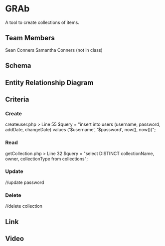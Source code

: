 # GRAb
A tool to create collections of items.

## Team Members
Sean Conners
Samantha Conners (not in class)

## Schema


## Entity Relationship Diagram

## Criteria

### Create

createuser.php > Line 55
$query = "insert into users (username, password, addDate, changeDate) values ('$username', '$password', now(), now())";

### Read

getCollection.php > Line 32
$query = "select DISTINCT collectionName, owner, collectionType from collections";

### Update

//update password

### Delete

//delete collection

## Link

<fill in link>

## Video

<fill in link>
